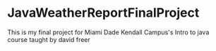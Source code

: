 # JavaWeatherReportFinalProject
This is my final project for Miami Dade Kendall Campus's Intro to java course taught by david freer
